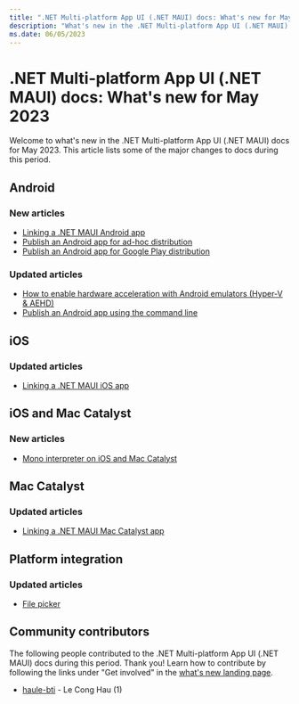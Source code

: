 ```yaml
---
title: ".NET Multi-platform App UI (.NET MAUI) docs: What's new for May 2023"
description: "What's new in the .NET Multi-platform App UI (.NET MAUI) docs for May 2023."
ms.date: 06/05/2023
---
```


# .NET Multi-platform App UI (.NET MAUI) docs: What's new for May 2023

Welcome to what's new in the .NET Multi-platform App UI (.NET MAUI) docs for May 2023. This article lists some of the major changes to docs during this period.

## Android

### New articles

- [Linking a .NET MAUI Android app](../android/linking.md)
- [Publish an Android app for ad-hoc distribution](../android/deployment/publish-ad-hoc.md)
- [Publish an Android app for Google Play distribution](../android/deployment/publish-google-play.md)

### Updated articles

- [How to enable hardware acceleration with Android emulators (Hyper-V & AEHD)](../android/emulator/hardware-acceleration.md)
- [Publish an Android app using the command line](../android/deployment/publish-cli.md)

## iOS

### Updated articles

- [Linking a .NET MAUI iOS app](../ios/linking.md)

## iOS and Mac Catalyst

### New articles

- [Mono interpreter on iOS and Mac Catalyst](../macios/interpreter.md)

## Mac Catalyst

### Updated articles

- [Linking a .NET MAUI Mac Catalyst app](../mac-catalyst/linking.md)

## Platform integration

### Updated articles

- [File picker](../platform-integration/storage/file-picker.md)

## Community contributors

The following people contributed to the .NET Multi-platform App UI (.NET MAUI) docs during this period. Thank you! Learn how to contribute by following the links under "Get involved" in the [what's new landing page](index.yml).

- [haule-bti](https://github.com/haule-bti) - Le Cong Hau (1)

